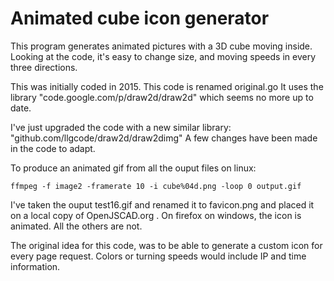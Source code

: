 
# Animated cube icon generator

This program generates animated pictures with a 3D cube moving inside. Looking at the code, it's easy to change size, and moving speeds in every three directions.

This was initially coded in 2015. This code is renamed original.go
It uses the library "code.google.com/p/draw2d/draw2d" which seems no more up to date.

I've just upgraded the code with a new similar library:  "github.com/llgcode/draw2d/draw2dimg"
A few changes have been made in the code to adapt.

To produce an animated gif from all the ouput files on linux:

```
ffmpeg -f image2 -framerate 10 -i cube%04d.png -loop 0 output.gif
```

I've taken the ouput test16.gif and renamed it to favicon.png and placed it on a local copy of OpenJSCAD.org . On firefox on windows, the icon is animated. All the others are not.

The original idea for this code, was to be able to generate a custom icon for every page request. Colors or turning speeds would include IP and time information.
